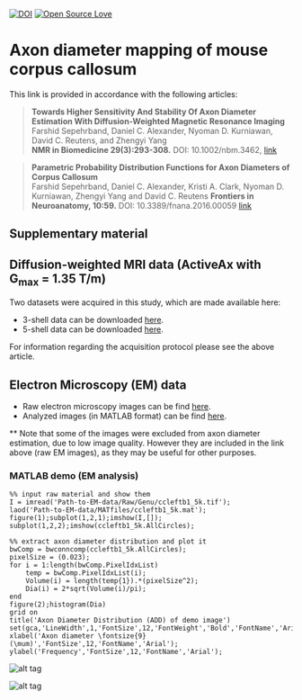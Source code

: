 [![DOI](https://zenodo.org/badge/45438813.svg)](https://zenodo.org/badge/latestdoi/45438813)
[![Open Source Love](https://badges.frapsoft.com/os/v1/open-source.png?v=103)](https://github.com/ellerbrock/open-source-badges/)

# Axon diameter mapping of mouse corpus callosum
This link is provided in accordance with the following articles:
>**Towards Higher Sensitivity And Stability Of Axon Diameter Estimation With Diffusion-Weighted Magnetic Resonance Imaging**  
>Farshid Sepehrband, Daniel C. Alexander, Nyoman D. Kurniawan, David C. Reutens, and Zhengyi Yang  
>**NMR in Biomedicine 29(3):293-308.** DOI: 10.1002/nbm.3462, [link](http://onlinelibrary.wiley.com/doi/10.1002/nbm.3462/abstract)

>**Parametric Probability Distribution Functions for Axon Diameters of Corpus Callosum**  
>Farshid Sepehrband, Daniel C. Alexander, Kristi A. Clark, Nyoman D. Kurniawan, Zhengyi Yang and David C. Reutens
>**Frontiers in Neuroanatomy, 10:59.** DOI: 10.3389/fnana.2016.00059 [link](http://journal.frontiersin.org/article/10.3389/fnana.2016.00059/full)

## Supplementary material

## Diffusion-weighted MRI data (ActiveAx with G<sub>max</sub> = 1.35 T/m)
Two datasets were acquired in this study, which are made available here:
- 3-shell data can be downloaded [here](https://dl.dropboxusercontent.com/u/17531966/ActiveAxD/3-shell.zip).
- 5-shell data can be downloaded [here](https://dl.dropboxusercontent.com/u/17531966/ActiveAxD/5-shell.zip).

For information regarding the acquisition protocol please see the above article. 

## Electron Microscopy (EM) data
- Raw electron microscopy images can be find [here](https://dl.dropboxusercontent.com/u/17531966/ADD/EM/Raw.zip).
- Analyzed images (in MATLAB format) can be find [here](https://dl.dropboxusercontent.com/u/17531966/ADD/EM/MATfiles.zip).

** Note that some of the images were excluded from axon diameter estimation, due to low image quality. However they are included in the link above (raw EM images), as they may be useful for other purposes. 
 
### MATLAB demo (EM analysis)

```
%% input raw material and show them
I = imread('Path-to-EM-data/Raw/Genu/ccleftb1_5k.tif');
laod('Path-to-EM-data/MATfiles/ccleftb1_5k.mat');
figure(1);subplot(1,2,1);imshow(I,[]);
subplot(1,2,2);imshow(ccleftb1_5k.AllCircles);

%% extract axon diameter distribution and plot it
bwComp = bwconncomp(ccleftb1_5k.AllCircles);
pixelSize = (0.023);
for i = 1:length(bwComp.PixelIdxList)
    temp = bwComp.PixelIdxList(i);
    Volume(i) = length(temp{1}).*(pixelSize^2);
    Dia(i) = 2*sqrt(Volume(i)/pi);
end
figure(2);histogram(Dia)
grid on
title('Axon Diameter Distribution (ADD) of demo image')
set(gca,'LineWidth',1,'FontSize',12,'FontWeight','Bold','FontName','Arial'); 
xlabel('Axon diameter \fontsize{9}(\mum)','FontSize',12,'FontName','Arial'); 
ylabel('Frequency','FontSize',12,'FontName','Arial'); 
```

![alt tag](https://raw.github.com/sepehrband/AxonDiameter/master/EM.png)   

![alt tag](https://raw.github.com/sepehrband/AxonDiameter/master/ADD2.png)  
